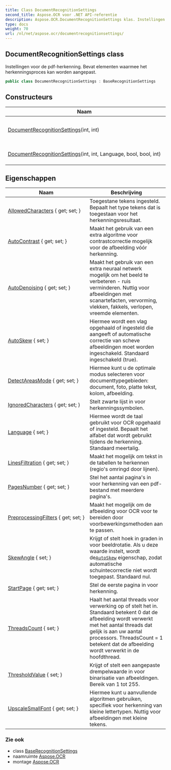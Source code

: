 ```yaml
---
title: Class DocumentRecognitionSettings
second_title: Aspose.OCR voor .NET API-referentie
description: Aspose.OCR.DocumentRecognitionSettings klas. Instellingen voor de pdfherkenning. Bevat elementen waarmee het herkenningsproces kan worden aangepast.
type: docs
weight: 70
url: /nl/net/aspose.ocr/documentrecognitionsettings/
---
```

## DocumentRecognitionSettings class

Instellingen voor de pdf-herkenning. Bevat elementen waarmee het herkenningsproces kan worden aangepast.

```csharp
public class DocumentRecognitionSettings : BaseRecognitionSettings
```

## Constructeurs

| Naam | Beschrijving |
| --- | --- |
| [DocumentRecognitionSettings](documentrecognitionsettings/#constructor)(int, int) | Initialiseert een nieuw exemplaar van het`DocumentRecognitionSettings` klasse met een korte set eigenschappen. |
| [DocumentRecognitionSettings](documentrecognitionsettings/#constructor_1)(int, int, Language, bool, bool, int) | Initialiseert een nieuw exemplaar van het`DocumentRecognitionSettings`klasse met volledige set eigenschappen. |

## Eigenschappen

| Naam | Beschrijving |
| --- | --- |
| [AllowedCharacters](../../aspose.ocr/baserecognitionsettings/allowedcharacters/) { get; set; } | Toegestane tekens ingesteld. Bepaalt het type tekens dat is toegestaan voor het herkenningsresultaat. |
| [AutoContrast](../../aspose.ocr/baserecognitionsettings/autocontrast/) { get; set; } | Maakt het gebruik van een extra algoritme voor contrastcorrectie mogelijk voor de afbeelding vóór herkenning. |
| [AutoDenoising](../../aspose.ocr/baserecognitionsettings/autodenoising/) { get; set; } | Maakt het gebruik van een extra neuraal netwerk mogelijk om het beeld te verbeteren - ruis verminderen. Nuttig voor afbeeldingen met scanartefacten, vervorming, vlekken, fakkels, verlopen, vreemde elementen. |
| [AutoSkew](../../aspose.ocr/baserecognitionsettings/autoskew/) { set; } | Hiermee wordt een vlag opgehaald of ingesteld die aangeeft of automatische correctie van scheve afbeeldingen moet worden ingeschakeld. Standaard ingeschakeld (true). |
| [DetectAreasMode](../../aspose.ocr/baserecognitionsettings/detectareasmode/) { get; set; } | Hiermee kunt u de optimale modus selecteren voor documenttypegebieden: document, foto, platte tekst, kolom, afbeelding. |
| [IgnoredCharacters](../../aspose.ocr/baserecognitionsettings/ignoredcharacters/) { get; set; } | Stelt zwarte lijst in voor herkenningssymbolen. |
| [Language](../../aspose.ocr/baserecognitionsettings/language/) { set; } | Hiermee wordt de taal gebruikt voor OCR opgehaald of ingesteld.  Bepaalt het alfabet dat wordt gebruikt tijdens de herkenning. Standaard meertalig. |
| [LinesFiltration](../../aspose.ocr/baserecognitionsettings/linesfiltration/) { get; set; } | Maakt het mogelijk om tekst in de tabellen te herkennen (regio's omringd door lijnen). |
| [PagesNumber](../../aspose.ocr/documentrecognitionsettings/pagesnumber/) { get; set; } | Stel het aantal pagina's in voor herkenning van een pdf-bestand met meerdere pagina's. |
| [PreprocessingFilters](../../aspose.ocr/baserecognitionsettings/preprocessingfilters/) { get; set; } | Maakt het mogelijk om de afbeelding voor OCR voor te bereiden door voorbewerkingsmethoden aan te passen. |
| [SkewAngle](../../aspose.ocr/baserecognitionsettings/skewangle/) { set; } | Krijgt of stelt hoek in graden in voor beeldrotatie.  Als u deze waarde instelt, wordt de[`AutoSkew`](../baserecognitionsettings/autoskew/) eigenschap, zodat automatische schuintecorrectie niet wordt toegepast. Standaard nul. |
| [StartPage](../../aspose.ocr/documentrecognitionsettings/startpage/) { get; set; } | Stel de eerste pagina in voor herkenning. |
| [ThreadsCount](../../aspose.ocr/baserecognitionsettings/threadscount/) { set; } | Haalt het aantal threads voor verwerking op of stelt het in. Standaard betekent 0 dat de afbeelding wordt verwerkt met het aantal threads dat gelijk is aan uw aantal processors. ThreadsCount = 1 betekent dat de afbeelding wordt verwerkt in de hoofdthread. |
| [ThresholdValue](../../aspose.ocr/baserecognitionsettings/thresholdvalue/) { set; } | Krijgt of stelt een aangepaste drempelwaarde in voor binarisatie van afbeeldingen. Bereik van 1 tot 255. |
| [UpscaleSmallFont](../../aspose.ocr/baserecognitionsettings/upscalesmallfont/) { get; set; } | Hiermee kunt u aanvullende algoritmen gebruiken, specifiek voor herkenning van kleine lettertypen. Nuttig voor afbeeldingen met kleine tekens. |

### Zie ook

* class [BaseRecognitionSettings](../baserecognitionsettings/)
* naamruimte [Aspose.OCR](../../aspose.ocr/)
* montage [Aspose.OCR](../../)


